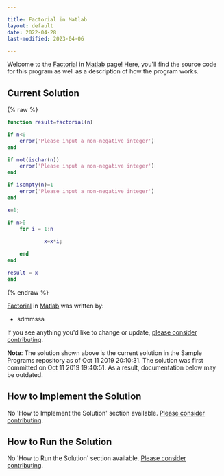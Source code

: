 ```yaml
---

title: Factorial in Matlab
layout: default
date: 2022-04-28
last-modified: 2023-04-06

---
```


Welcome to the [Factorial](https://sampleprograms.io/projects/factorial) in [Matlab](https://sampleprograms.io/languages/matlab) page! Here, you'll find the source code for this program as well as a description of how the program works.

## Current Solution

{% raw %}

```matlab
function result=factorial(n)

if n<0
	error('Please input a non-negative integer')
end

if not(ischar(n))
	error('Please input a non-negative integer')
end

if isempty(n)=1
	error('Please input a non-negative integer')
end

x=1;

if n>0
	for i = 1:n
  
     		x=x*i;

	end
end

result = x
end
```

{% endraw %}

[Factorial](https://sampleprograms.io/projects/factorial) in [Matlab](https://sampleprograms.io/languages/matlab) was written by:

- sdmmssa

If you see anything you'd like to change or update, [please consider contributing](https://github.com/TheRenegadeCoder/sample-programs).

**Note**: The solution shown above is the current solution in the Sample Programs repository as of Oct 11 2019 20:10:31. The solution was first committed on Oct 11 2019 19:40:51. As a result, documentation below may be outdated.

## How to Implement the Solution

No 'How to Implement the Solution' section available. [Please consider contributing](https://github.com/TheRenegadeCoder/sample-programs-website).

## How to Run the Solution

No 'How to Run the Solution' section available. [Please consider contributing](https://github.com/TheRenegadeCoder/sample-programs-website).